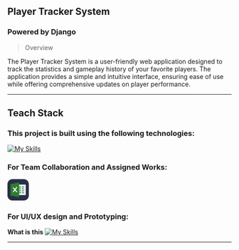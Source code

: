 ## Player Tracker System
### Powered by Django
>Overview

The Player Tracker System is a user-friendly web application designed to track the statistics and gameplay history of your favorite players. The application provides a simple and intuitive interface, ensuring ease of use while offering comprehensive updates on player performance.

---
## Teach Stack
### This project is built using the following technologies:<br>

[![My Skills](https://skillicons.dev/icons?i=python,django,html,css&theme=dark)](https://skillicons.dev)

### For Team Collaboration and Assigned Works:<br>

[<img src="https://github.com/Dadaisuk1/playertrackersystem/blob/main/icons/excel.svg" alt="Excel Icon" width="48" height="48">](https://cebuinstituteoftechnology-my.sharepoint.com/:x:/g/personal/darwindarryljean_largoza_cit_edu/EZEP77oURa5GuYXVeLkK-VkBcnK7KrnRwn5fhMBA_GeUsg?e=2WDLcF)

### For UI/UX design and Prototyping:<br>
**What is this**
[![My Skills](https://skillicons.dev/icons?i=figma,html,css&theme=dark)](https://www.figma.com/design/WjXHMBKKt3egnEBv4CqToQ/Player-Tracker-Statistics?node-id=0-1&t=zUkPcDDQ5tRJ1p2G-1)

---